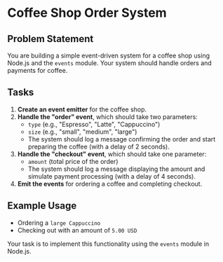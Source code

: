 # Coffee Shop Order System

## Problem Statement

You are building a simple event-driven system for a coffee shop using Node.js and the `events` module. Your system should handle orders and payments for coffee.

## Tasks

1. **Create an event emitter** for the coffee shop.
2. **Handle the "order" event**, which should take two parameters:
   - `type` (e.g., "Espresso", "Latte", "Cappuccino")
   - `size` (e.g., "small", "medium", "large")
   - The system should log a message confirming the order and start preparing the coffee (with a delay of 2 seconds).
3. **Handle the "checkout" event**, which should take one parameter:
   - `amount` (total price of the order)
   - The system should log a message displaying the amount and simulate payment processing (with a delay of 4 seconds).
4. **Emit the events** for ordering a coffee and completing checkout.

## Example Usage

- Ordering a `large Cappuccino`
- Checking out with an amount of `5.00 USD`

Your task is to implement this functionality using the `events` module in Node.js.
